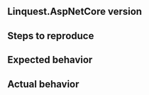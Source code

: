 ## Linquest.AspNetCore version


## Steps to reproduce


## Expected  behavior


## Actual behavior

